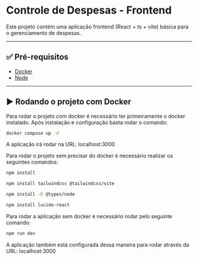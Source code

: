 # Controle de Despesas - Frontend

Este projeto contém uma aplicação frontend (React + ts + vite) básica para o gerenciamento de despesas.

---

## ✅ Pré-requisitos

- [Docker](https://www.docker.com/)
- [Node](https://nodejs.org/pt)

---

## ▶️ Rodando o projeto com Docker

Para rodar o projeto com docker é necessário ter primeiramente o docker instalado. Após instalação e configuração basta rodar o comando:
 ```Bash
 docker compose up -d
 ```

A aplicação irá rodar na URL: localhost:3000

Para rodar o projeto sem precisar do docker é necessário realizar os seguintes comandos:
 ```Bash
 npm install
 ```
```Bash
npm install tailwindcss @tailwindcss/vite
```

```Bash
npm install -D @types/node
```

```Bash
npm install lucide-react
```

Para rodar a aplicação sem docker é necessário rodar pelo seguinte comando:
 ```Bash
 npm run dev
 ```

A aplicação também está configurada dessa maneira para rodar através da URL: localhost:3000


